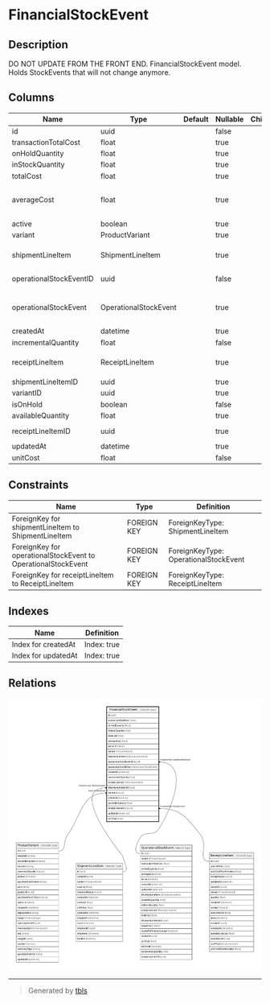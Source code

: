 # FinancialStockEvent

## Description

DO NOT UPDATE FROM THE FRONT END. FinancialStockEvent model. Holds StockEvents that will not change anymore.

## Columns

| Name | Type | Default | Nullable | Children | Parents | Comment |
| ---- | ---- | ------- | -------- | -------- | ------- | ------- |
| id | uuid |  | false |  |  |  |
| transactionTotalCost | float |  | true |  |  | transactionTotalCost |
| onHoldQuantity | float |  | true |  |  | Quantity of the product that is on hold. |
| inStockQuantity | float |  | true |  |  | The quantity of the product in stock. |
| totalCost | float |  | true |  |  | totalCost |
| averageCost | float |  | true |  |  | DO NOT UPDATE FROM THE FRONT END, use calculateStockEventAndUpdateStockSummary pipeline instead. Average cost of the product at the time of the event |
| active | boolean |  | true |  |  | active |
| variant | ProductVariant |  | true |  | [ProductVariant](ProductVariant.md) | Variant |
| shipmentLineItem | ShipmentLineItem |  | true |  | [ShipmentLineItem](ShipmentLineItem.md) | ShipmentLineItem model. ShipmentLineItem and this model is 1:1. One stock event is only related o either one receipt or shipment. |
| operationalStockEventID | uuid |  | false |  | [OperationalStockEvent](OperationalStockEvent.md) | OperationalStockEvent where the StockEvents come from |
| operationalStockEvent | OperationalStockEvent |  | true |  | [OperationalStockEvent](OperationalStockEvent.md) | OperationalStockEvent model. OperationalStockEvent and this model is n:1. One stock event is only related o either one receipt or shipment. |
| createdAt | datetime |  | true |  |  | createdAt |
| incrementalQuantity | float |  | false |  |  | incrementalQuantity |
| receiptLineItem | ReceiptLineItem |  | true |  | [ReceiptLineItem](ReceiptLineItem.md) | ReceiptLineItem model. ReceiptLineItem and this model is 1:1. One stock event is only related o either one receipt or shipment |
| shipmentLineItemID | uuid |  | true |  | [ShipmentLineItem](ShipmentLineItem.md) | Shipment where the StockEvents come from |
| variantID | uuid |  | true |  | [ProductVariant](ProductVariant.md) | Variant ID |
| isOnHold | boolean |  | false |  |  | isOnHold |
| availableQuantity | float |  | true |  |  | Available for sale quantity. |
| receiptLineItemID | uuid |  | true |  | [ReceiptLineItem](ReceiptLineItem.md) | ReceiptLineItem where the StockEvent come from |
| updatedAt | datetime |  | true |  |  | updatedAt |
| unitCost | float |  | false |  |  | unitCost |

## Constraints

| Name | Type | Definition |
| ---- | ---- | ---------- |
| ForeignKey for shipmentLineItem to ShipmentLineItem | FOREIGN KEY | ForeignKeyType: ShipmentLineItem |
| ForeignKey for operationalStockEvent to OperationalStockEvent | FOREIGN KEY | ForeignKeyType: OperationalStockEvent |
| ForeignKey for receiptLineItem to ReceiptLineItem | FOREIGN KEY | ForeignKeyType: ReceiptLineItem |

## Indexes

| Name | Definition |
| ---- | ---------- |
| Index for createdAt | Index: true |
| Index for updatedAt | Index: true |

## Relations

![er](FinancialStockEvent.svg)

---

> Generated by [tbls](https://github.com/k1LoW/tbls)
